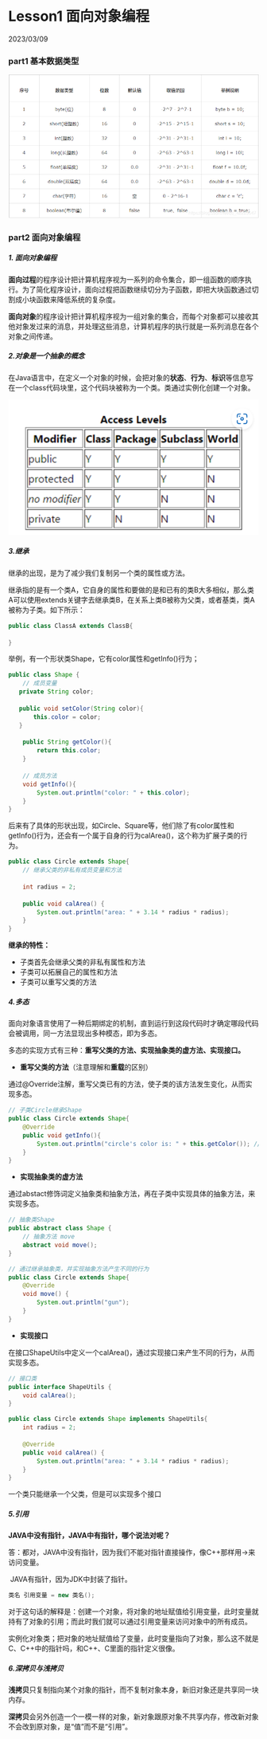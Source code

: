 # Lesson1 面向对象编程

2023/03/09

### part1 基本数据类型

![在这里插入图片描述](Lesson1%20%E9%9D%A2%E5%90%91%E5%AF%B9%E8%B1%A1%E7%BC%96%E7%A8%8B.assets/watermark,type_ZmFuZ3poZW5naGVpdGk,shadow_10,text_aHR0cHM6Ly9ibG9nLmNzZG4ubmV0L3FxXzQyMjI1MDQ3,size_16,color_FFFFFF,t_70-1678546822746-1.png)



### part2 面向对象编程

##### 1. 面向对象编程

​		**面向过程**的程序设计把计算机程序视为一系列的命令集合，即一组函数的顺序执行。为了简化程序设计，面向过程把函数继续切分为子函数，即把大块函数通过切割成小块函数来降低系统的复杂度。

​		**面向对象**的程序设计把计算机程序视为一组对象的集合，而每个对象都可以接收其他对象发过来的消息，并处理这些消息，计算机程序的执行就是一系列消息在各个对象之间传递。

##### 2.对象是一个抽象的概念

在Java语言中，在定义一个对象的时候，会把对象的**状态**、**行为**、**标识**等信息写在一个class代码块里，这个代码块被称为一个类。类通过实例化创建一个对象。



![image-20230311214724922](Lesson1%20%E9%9D%A2%E5%90%91%E5%AF%B9%E8%B1%A1%E7%BC%96%E7%A8%8B.assets/image-20230311214724922-1678546822747-2.png)



##### 3.继承

继承的出现，是为了减少我们复制另一个类的属性或方法。

继承指的是有一个类A，它自身的属性和要做的是和已有的类B大多相似，那么类A可以使用extends关键字去继承类B，在关系上类B被称为父类，或者基类，类A被称为子类。如下所示：

```java
public class ClassA extends ClassB{
    
}
```

举例，有一个形状类Shape，它有color属性和getInfo()行为；

```java
public class Shape {
    // 成员变量
   private String color;

   public void setColor(String color){
       this.color = color;
   }

    public String getColor(){
        return this.color;
    }

    // 成员方法
    void getInfo(){
        System.out.println("color: " + this.color);
    }
}
```


后来有了具体的形状出现，如Circle、Square等，他们除了有color属性和getInfo()行为，还会有一个属于自身的行为calArea()，这个称为扩展子类的行为。

```java
public class Circle extends Shape{
    // 继承父类的非私有成员变量和方法

    int radius = 2;

    public void calArea() {
        System.out.println("area: " + 3.14 * radius * radius);
    }
}
```



**继承的特性：**

- 子类首先会继承父类的非私有属性和方法
- 子类可以拓展自己的属性和方法
- 子类可以重写父类的方法



##### 4.多态

面向对象语言使用了一种后期绑定的机制，直到运行到这段代码时才确定哪段代码会被调用，同一方法显现出多种模态，即为多态。

多态的实现方式有三种：**重写父类的方法、实现抽象类的虚方法、实现接口。**

- **重写父类的方法**（注意理解和**重载**的区别）

通过@Override注解，重写父类已有的方法，使子类的该方法发生变化，从而实现多态。

```java
// 子类Circle继承Shape
public class Circle extends Shape{
    @Override
    public void getInfo(){
        System.out.println("circle's color is: " + this.getColor()); // 通过重写实现多态
    }
}
```



- **实现抽象类的虚方法**

通过abstact修饰词定义抽象类和抽象方法，再在子类中实现具体的抽象方法，来实现多态。

```java
// 抽象类Shape
public abstract class Shape {
	// 抽象方法 move
    abstract void move();
}
```

```java
// 通过继承抽象类，并实现抽象方法产生不同的行为
public class Circle extends Shape{
    @Override
    void move() {
        System.out.println("gun");
    }
}
```



- **实现接口**

在接口ShapeUtils中定义一个calArea()，通过实现接口来产生不同的行为，从而实现多态。

```java
// 接口类
public interface ShapeUtils {
    void calArea();
}
```

```java
public class Circle extends Shape implements ShapeUtils{
    int radius = 2;

    @Override
    public void calArea() {
        System.out.println("area: " + 3.14 * radius * radius);
    }
}
```

一个类只能继承一个父类，但是可以实现多个接口



##### 5.引用

**JAVA中没有指针，JAVA中有指针，哪个说法对呢？**

答：都对，JAVA中没有指针，因为我们不能对指针直接操作，像C++那样用->来访问变量。

​		JAVA有指针，因为JDK中封装了指针。

```java
类名 引用变量 = new 类名();
```

对于这句话的解释是：创建一个对象，将对象的地址赋值给引用变量，此时变量就持有了对象的引用；而此时我们就可以通过引用变量来访问对象中的所有成员。

实例化对象类；把对象的地址赋值给了变量，此时变量指向了对象，那么这不就是C、C++中的指针吗，和C++、C里面的指针定义很像。



##### 6.深拷贝与浅拷贝

**浅拷贝**只复制指向某个对象的指针，而不复制对象本身，新旧对象还是共享同一块内存。

**深拷贝**会另外创造一个一模一样的对象，新对象跟原对象不共享内存，修改新对象不会改到原对象，是“值”而不是“引用”。
